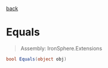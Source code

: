 ﻿

[back](/IronSphere.Extensions/types/IntegerExtension)

# Equals

> Assembly: IronSphere.Extensions

```csharp
bool Equals(object obj)
```



 